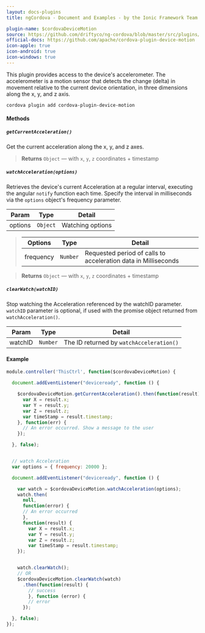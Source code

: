 ```yaml
---
layout: docs-plugins
title: ngCordova - Document and Examples - by the Ionic Framework Team

plugin-name: $cordovaDeviceMotion
source: https://github.com/driftyco/ng-cordova/blob/master/src/plugins/deviceMotion.js
official-docs: https://github.com/apache/cordova-plugin-device-motion
icon-apple: true
icon-android: true
icon-windows: true
---
```


This plugin provides access to the device's accelerometer. The accelerometer is a motion sensor that detects the change (delta) in movement relative to the current device orientation, in three dimensions along the x, y, and z axis.

```
cordova plugin add cordova-plugin-device-motion
```

#### Methods

##### `getCurrentAcceleration()`
Get the current acceleration along the x, y, and z axes.

> **Returns**  `Object`  —  with `x`, `y`, `z` coordinates + timestamp


##### `watchAcceleration(options)`
Retrieves the device's current Acceleration at a regular interval, executing the angular `notify` function each time. Specify the interval in milliseconds via the `options` object's frequency parameter.

| Param        | Type           | Detail  |
| ------------ |----------------| --------|
| options      | `Object`       | Watching options |

> | Options      | Type        | Detail  |
> | ------------ |-------------| --------|
> | frequency    | `Number`    | Requested period of calls to acceleration data in Milliseconds |

> **Returns**  `Object`  —  with `x`, `y`, `z` coordinates + timestamp


##### `clearWatch(watchID)`
Stop watching the Acceleration referenced by the watchID parameter. `watchID` parameter is optional, if used with the promise object returned from `watchAcceleration()`.

| Param        | Type        | Detail  |
| ------------ |-------------| --------|
| watchID      | `Number`    | The ID returned by `watchAcceleration()` |


#### Example

```javascript
module.controller('ThisCtrl', function($cordovaDeviceMotion) {

  document.addEventListener("deviceready", function () {

    $cordovaDeviceMotion.getCurrentAcceleration().then(function(result) {
      var X = result.x;
      var Y = result.y;
      var Z = result.z;
      var timeStamp = result.timestamp;
    }, function(err) {
      // An error occurred. Show a message to the user
    });

  }, false);


  // watch Acceleration
  var options = { frequency: 20000 };

  document.addEventListener("deviceready", function () {

    var watch = $cordovaDeviceMotion.watchAcceleration(options);
    watch.then(
      null,
      function(error) {
      // An error occurred
      },
      function(result) {
        var X = result.x;
        var Y = result.y;
        var Z = result.z;
        var timeStamp = result.timestamp;
    });


    watch.clearWatch();
    // OR
    $cordovaDeviceMotion.clearWatch(watch)
      .then(function(result) {
        // success
        }, function (error) {
        // error
      });

  }, false);
});
```